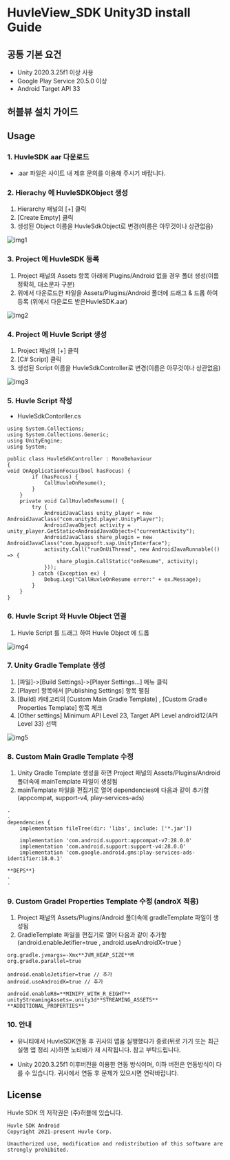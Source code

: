# HuvleView_SDK Unity3D install Guide

## 공통 기본 요건
- Unity 2020.3.25f1 이상 사용
- Google Play Service 20.5.0 이상
- Android Target API 33

##  허블뷰 설치 가이드
## Usage
### 1. HuvleSDK aar 다운로드
- .aar 파일은 사이트 내 제휴 문의를 이용해 주시기 바랍니다.

### 2. Hierachy 에 HuvleSDKObject 생성

1. Hierarchy 패널의 [+] 클릭
2. [Create Empty] 클릭
3. 생성된 Object 이름을 HuvleSdkObject로 변경(이름은 아무것이나 상관없음) 

![img1](./img/img1.png)

### 3. Project 에 HuvleSDK 등록

1. Project 패널의 Assets 항목 아래에 Plugins/Android 없을 경우 폴더 생성(이름 정확히, 대소문자 구분)
2. 위에서 다운로드한 파일을 Assets/Plugins/Android 폴더에 드래그 & 드롭 하여 등록 (위에서 다운로드 받은HuvleSDK.aar)

![img2](./img/img2.png)

### 4. Project 에 Huvle Script 생성

1. Project 패널의 [+] 클릭
2. [C# Script] 클릭
3. 생성된 Script 이름을 HuvleSdkController로 변경(이름은 아무것이나 상관없음)

![img3](./img/img3.png)


### 5. Huvle Script 작성
- HuvleSdkContorller.cs
```
using System.Collections;
using System.Collections.Generic;
using UnityEngine;
using System;

public class HuvleSdkController : MonoBehaviour
{
void OnApplicationFocus(bool hasFocus) {
        if (hasFocus) {
            CallHuvleOnResume();
        }
    }
    private void CallHuvleOnResume() { 
        try {
            AndroidJavaClass unity_player = new AndroidJavaClass("com.unity3d.player.UnityPlayer"); 
            AndroidJavaObject activity = unity_player.GetStatic<AndroidJavaObject>("currentActivity"); 
            AndroidJavaClass share_plugin = new AndroidJavaClass("com.byappsoft.sap.UnityInterface"); 
            activity.Call("runOnUiThread", new AndroidJavaRunnable(() => {
                share_plugin.CallStatic("onResume", activity);
            })); 
        } catch (Exception ex) {
            Debug.Log("CallHuvleOnResume error:" + ex.Message); 
        }
    }
}
```

### 6. Huvle Script 와 Huvle Object 연결

1. Huvle Script 를 드래그 하여 Huvle Object 에 드롭

![img4](./img/img4.png)

### 7. Unity Gradle Template 생성
1. [파일]->[Build Settings]->[Player Settings…] 메뉴 클릭
2. [Player] 항목에서 [Publishing Settings] 항목 펼침
3. [Build] 카테고리의 [Custom Main Gradle Template] , [Custom Gradle Properties Template] 항목 체크 
4. [Other settings] Minimum API Level 23, Target API Level android12(API Level 33) 선택

![img5](./img/img5.png)

### 8. Custom Main Gradle Template 수정
1. Unity Gradle Template 생성을 하면 Project 패널의 Assets/Plugins/Android 폴더속에 mainTemplate 파일이 생성됨
2. mainTemplate 파일을 편집기로 열어 dependencies에 다음과 같이 추가함(appcompat, support-v4, play-services-ads)

```
.
.
dependencies {
    implementation fileTree(dir: 'libs', include: ['*.jar'])

    implementation 'com.android.support:appcompat-v7:28.0.0'
    implementation 'com.android.support:support-v4:28.0.0'
    implementation 'com.google.android.gms:play-services-ads-identifier:18.0.1'

**DEPS**}
.
.
```

### 9. Custom Gradel Properties Template 수정 (androX 적용)
1. Project 패널의 Assets/Plugins/Android 폴더속에 gradleTemplate 파일이 생성됨
2. GradleTemplate 파일을 편집기로 열어 다음과 같이 추가함
(android.enableJetifier=true , android.useAndroidX=true  )

```
org.gradle.jvmargs=-Xmx**JVM_HEAP_SIZE**M
org.gradle.parallel=true

android.enableJetifier=true // 추가
android.useAndroidX=true // 추가

android.enableR8=**MINIFY_WITH_R_EIGHT**
unityStreamingAssets=.unity3d**STREAMING_ASSETS**
**ADDITIONAL_PROPERTIES**
```

### 10. 안내
- 유니티에서 HuvleSDK연동 후 귀사의 앱을 실행했다가 종료(뒤로 가기 또는 최근 실행 앱 정리 시)하면 노티바가 재 시작됩니다. 참고 부탁드립니다.

- Unity 2020.3.25f1 이후버전을 이용한 연동 방식이며, 이하 버전은 연동방식이 다를 수 있습니다. 귀사에서 연동 후 문제가 있으시면 연락바랍니다.

## License
Huvle SDK 의 저작권은 (주)허블에 있습니다.
```
Huvle SDK Android
Copyright 2021-present Huvle Corp.

Unauthorized use, modification and redistribution of this software are strongly prohibited.
```

